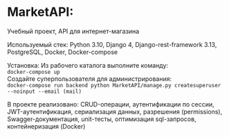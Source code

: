 # MarketAPI:

Учебный проект, API для интернет-магазина

Используемый стек: Python 3.10, Django 4, Django-rest-framework 3.13, PostgreSQL, Docker, Docker-compose

Установка:
Из рабочего каталога выполните команду: <br>
    `docker-compose up`  <br>
Создайте суперпользователя для администрирования: <br>
    `docker-compose run backend python MarketAPI/manage.py createsuperuser --noinput --email (mail)` <br>

В проекте реализовано: CRUD-операции, аутентификации по сессии, JWT-аутентификация, сериализация данных,
разрешения (permissions), Swagger-документация, unit-тесты, оптимизация sql-запросов, контейнеризация (Docker)
